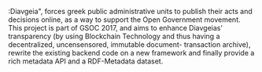 :Diavgeia",  forces greek public administrative units to publish their acts and
decisions online,  as a way to support the Open Government movement.  
This project is part of GSOC 2017, and aims to enhance Diavgeias' transparency (by using Blockchain
Technology and thus having a decentralized, uncensensored, immutable document- transaction archive), rewrite the existing backend code on a new framework and finally provide a rich metadata API and a RDF-Metadata dataset.
